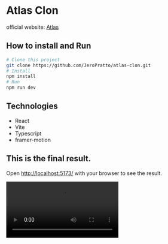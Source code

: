 # Atlas Clon

official website: [Atlas](https://atlascard.com/)

## How to install and Run

```bash
# Clone this project
git clone https://github.com/JeroPratto/atlas-clon.git
# Install
npm install
# Run
npm run dev
```

## Technologies

- React
- Vite
- Typescript
- framer-motion

## This is the final result.

Open [http://localhost:5173/](http://localhost:5173/) with your browser to see the result.

![video of this project](/readmeImage/atlas-video.mp4 'Atlas-clon')
